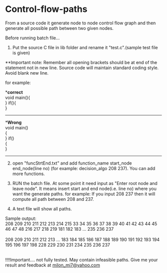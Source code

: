 # Control-flow-paths
From a source code it generate node to node control flow graph and then generate all possible path between two given nodes.

Before running batch file...

1. Put the source C file in lib folder and rename it "test.c".(sample test file is given)

**Important note: Remember all opening brackets should be at end of the statement not in new line. Source code will maintain standard coding style. Avoid blank new line.

for example:

*****correct****<br>
void main(){<br>
}
if(){<br>
}
****************

*****Wrong****<br>
void main()<br>
{<br>
}
if()<br>
{<br>
}
****************

2. open "funcStrtEnd.txt" and add function_name start_node end_node(line no) (for example: decision_algo 208 237).
You can add more functions.

3. RUN the batch file.
At some point it need input as "Enter root node and leave node". It means insert start and end node(i.e. line no) where you want the generate paths.
for example: If you input 208 237 then it will compute all path between 208 and 237.

4. A text file will show all paths.

Sample output:<br>
208 209 210 211 212 213 214 215 33 34 35 36 37 38 39 40 41 42 43 44 45 46 47 48 216 217 218 219 181 182 183 ... 235 236 237 <br><br>
208 209 210 211 212 213 ... 183 184 185 186 187 188 189 190 191 192 193 194 195 196 197 198 228 229 230 231 234 235 236 237 
<br><br>


!!!!Important.... not fully tested. May contain infeasible paths. Give me your result and feedback at milon_mi7@yahoo.com
